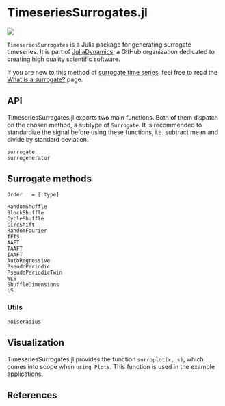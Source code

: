 # TimeseriesSurrogates.jl

![](surroplot.png)

`TimeseriesSurrogates` is a Julia package for generating surrogate timeseries. It is part of [JuliaDynamics](https://juliadynamics.github.io/JuliaDynamics/), a GitHub organization dedicated to creating high quality scientific software.

If you are new to this method of [surrogate time series](https://en.wikipedia.org/wiki/Surrogate_data_testing), feel free to read the [What is a surrogate?](@ref) page.

## API

TimeseriesSurrogates.jl exports two main functions. Both of them dispatch on the chosen method, a subtype of `Surrogate`.
It is recommended to standardize the signal before using these functions, i.e. subtract mean and divide by standard deviation.

```@docs
surrogate
surrogenerator
```

## Surrogate methods

```@index
Order   = [:type]
```

```@docs
RandomShuffle
BlockShuffle
CycleShuffle
CircShift
RandomFourier
TFTS
AAFT
TAAFT
IAAFT
AutoRegressive
PseudoPeriodic
PseudoPeriodicTwin
WLS
ShuffleDimensions
LS
```

### Utils

```@docs
noiseradius
```

## Visualization

TimeseriesSurrogates.jl provides the function `surroplot(x, s)`, which comes into scope when `using Plots`. This function is used in the example applications.

## References
